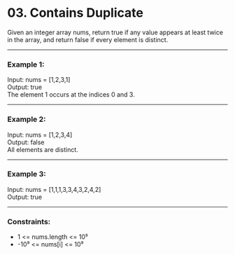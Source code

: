 # 03. Contains Duplicate

Given an integer array nums, return true if any value appears at least twice in the array, and return false if every element is distinct.

---

### Example 1:
Input: nums = [1,2,3,1]  
Output: true  
The element 1 occurs at the indices 0 and 3.

---

### Example 2:
Input: nums = [1,2,3,4]  
Output: false  
All elements are distinct.

---

### Example 3:
Input: nums = [1,1,1,3,3,4,3,2,4,2]  
Output: true

---

### Constraints:
- 1 <= nums.length <= 10⁵  
- -10⁹ <= nums[i] <= 10⁹
